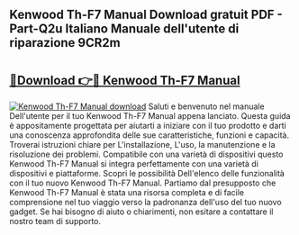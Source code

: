 ## Kenwood Th-F7 Manual Download gratuit PDF - Part-Q2u Italiano Manuale dell'utente di riparazione 9CR2m

# <h2><a href="http://dfc18c.blite.top/?on=Kenwood+Th-F7+Manual">🔗Download 👉🔴 Kenwood Th-F7 Manual</a></h2>

[![Kenwood Th-F7 Manual download](https://i.imgur.com/lujVjoI.png)](http://dfc18c.blite.top/?on=Kenwood+Th-F7+Manual)
Saluti e benvenuto nel manuale Dell'utente per il tuo Kenwood Th-F7 Manual appena lanciato. Questa guida è appositamente progettata per aiutarti a iniziare con il tuo prodotto e darti una conoscenza approfondita delle sue caratteristiche, funzioni e capacità. Troverai istruzioni chiare per L'installazione, L'uso, la manutenzione e la risoluzione dei problemi. Compatibile con una varietà di dispositivi questo Kenwood Th-F7 Manual si integra perfettamente con una varietà di dispositivi e piattaforme. Scopri le possibilità Dell'elenco delle funzionalità con il tuo nuovo Kenwood Th-F7 Manual. Partiamo dal presupposto che Kenwood Th-F7 Manual è stata una risorsa completa e di facile comprensione nel tuo viaggio verso la padronanza dell'uso del tuo nuovo gadget. Se hai bisogno di aiuto o chiarimenti, non esitare a contattare il nostro team di supporto.
